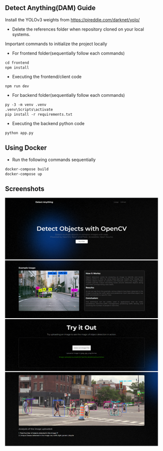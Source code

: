## Detect Anything(DAM) Guide
Install the YOLOv3 weights from https://pjreddie.com/darknet/yolo/

- Delete the references folder when repository cloned on your local systems.

Important commands to initialize the project locally

- For frontend folder(sequentially follow each commands)
```
cd frontend
npm install
```
- Executing the frontend/client code
```
npm run dev
```
- For backend folder(sequentially follow each commands)
```
py -3 -m venv .venv
.venv\Scripts\activate
pip install -r requirements.txt
```
- Executing the backend python code
```
python app.py
```

## Using Docker
- Run the following commands sequentially
```
docker-compose build
docker-compose up
```

## Screenshots

![App Screenshot](https://github.com/ayush9h/CISTUP-Web-Assignment/blob/main/references/Screenshot%202024-03-23%20171710.png)
![App Screenshot](https://github.com/ayush9h/CISTUP-Web-Assignment/blob/main/references/Screenshot%202024-03-23%20171719.png)
![App Screenshot](https://github.com/ayush9h/CISTUP-Web-Assignment/blob/main/references/Screenshot%202024-03-23%20171728.png)
![App Screenshot](https://github.com/ayush9h/CISTUP-Web-Assignment/blob/main/references/Screenshot%202024-03-23%20171740.png)

